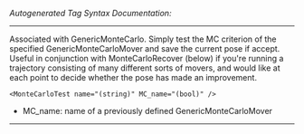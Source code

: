 _Autogenerated Tag Syntax Documentation:_

---
Associated with GenericMonteCarlo. Simply test the MC criterion of the specified GenericMonteCarloMover and save the current pose if accept. Useful in conjunction with MonteCarloRecover (below) if you're running a trajectory consisting of many different sorts of movers, and would like at each point to decide whether the pose has made an improvement.

```
<MonteCarloTest name="(string)" MC_name="(bool)" />
```

-   MC_name: name of a previously defined GenericMonteCarloMover

---
